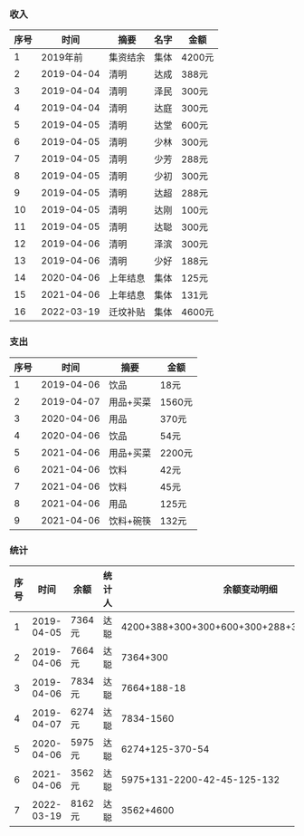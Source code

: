 


### 收入
序号     |    时间      | 摘要         |名字         | 金额    |
---      |    ---      | ---          | ---        |---     |
 1       | 2019年前     | 集资结余      |集体         |4200元  |
 2       | 2019-04-04   | 清明         |达成         |388元   |
 3       | 2019-04-04   | 清明         |泽民         |300元   |
 4       | 2019-04-04   | 清明         |达庭         |300元   |
 5       | 2019-04-05   | 清明         |达堂         |600元   |
 6       | 2019-04-05   | 清明         |少林         |300元   |
 7       | 2019-04-05   | 清明         |少芳         |288元   |
 8       | 2019-04-05   | 清明         |少初         |300元   |
 9       | 2019-04-05   | 清明         |达超         |288元   |
 10      | 2019-04-05   | 清明         |达刚         |100元   |
 11      | 2019-04-05   | 清明         |达聪         |300元   |
 12      | 2019-04-06   | 清明         |泽滨         |300元   |
 13      | 2019-04-06   | 清明         |少好         |188元   |
 14      | 2020-04-06   | 上年结息      |集体        |125元   |
 15      | 2021-04-06   | 上年结息      |集体        |131元   |
 16      | 2022-03-19   | 迁坟补贴      |集体        |4600元   |

### 支出
序号     |    时间        | 摘要       | 金额 |
---      | ----------    | ---        |--- |
1        | 2019-04-06    | 饮品        |18元|
2        | 2019-04-07    | 用品+买菜   |1560元|
3        | 2020-04-06    | 用品       |370元|
4        | 2020-04-06    | 饮品       |54元|
5        | 2021-04-06    | 用品+买菜   |2200元|
6        | 2021-04-06    | 饮料       |42元|
7        | 2021-04-06    | 饮料       |45元|
8        | 2021-04-06    | 用品       |125元|
9        | 2021-04-06    | 饮料+碗筷   |132元|




### 统计
序号     |    时间             | 余额         | 统计人      | 余额变动明细
---      | ----------         |-----        | ---        | ----------
1        | 2019-04-05         |  7364元      | 达聪       | 4200+388+300+300+600+300+288+300+288+100+300
2        | 2019-04-06         |  7664元      | 达聪       | 7364+300
3        | 2019-04-06         |  7834元      | 达聪       | 7664+188-18
4        | 2019-04-07         |  6274元      | 达聪       | 7834-1560
5        | 2020-04-06         |  5975元      | 达聪       | 6274+125-370-54
6        | 2021-04-06         |  3562元      | 达聪       | 5975+131-2200-42-45-125-132
7        | 2022-03-19         |  8162元      | 达聪       | 3562+4600


